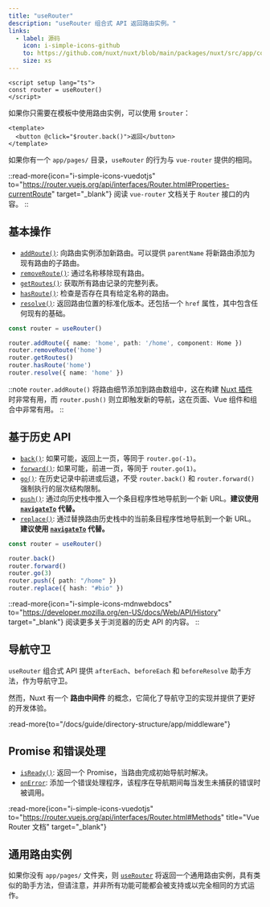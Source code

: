 ```yaml
---
title: "useRouter"
description: "useRouter 组合式 API 返回路由实例。"
links:
  - label: 源码
    icon: i-simple-icons-github
    to: https://github.com/nuxt/nuxt/blob/main/packages/nuxt/src/app/composables/router.ts
    size: xs
---
```


```vue [app/pages/index.vue]
<script setup lang="ts">
const router = useRouter()
</script>
```

如果你只需要在模板中使用路由实例，可以使用 `$router`：

```vue [app/pages/index.vue]
<template>
  <button @click="$router.back()">返回</button>
</template>
```

如果你有一个 `app/pages/` 目录，`useRouter` 的行为与 `vue-router` 提供的相同。

::read-more{icon="i-simple-icons-vuedotjs" to="https://router.vuejs.org/api/interfaces/Router.html#Properties-currentRoute" target="_blank"}
阅读 `vue-router` 文档关于 `Router` 接口的内容。
::

## 基本操作

- [`addRoute()`](https://router.vuejs.org/api/interfaces/Router.html#addRoute): 向路由实例添加新路由。可以提供 `parentName` 将新路由添加为现有路由的子路由。
- [`removeRoute()`](https://router.vuejs.org/api/interfaces/Router.html#removeRoute): 通过名称移除现有路由。
- [`getRoutes()`](https://router.vuejs.org/api/interfaces/Router.html#getRoutes): 获取所有路由记录的完整列表。
- [`hasRoute()`](https://router.vuejs.org/api/interfaces/Router.html#hasRoute): 检查是否存在具有给定名称的路由。
- [`resolve()`](https://router.vuejs.org/api/interfaces/Router.html#resolve): 返回路由位置的标准化版本。还包括一个 `href` 属性，其中包含任何现有的基础。

```ts [示例]
const router = useRouter()

router.addRoute({ name: 'home', path: '/home', component: Home })
router.removeRoute('home')
router.getRoutes()
router.hasRoute('home')
router.resolve({ name: 'home' })
```

::note
`router.addRoute()` 将路由细节添加到路由数组中，这在构建 [Nuxt 插件](/docs/guide/directory-structure/plugins) 时非常有用，而 `router.push()` 则立即触发新的导航，这在页面、Vue 组件和组合中非常有用。
::

## 基于历史 API

- [`back()`](https://router.vuejs.org/api/interfaces/Router.html#back): 如果可能，返回上一页，等同于 `router.go(-1)`。
- [`forward()`](https://router.vuejs.org/api/interfaces/Router.html#forward): 如果可能，前进一页，等同于 `router.go(1)`。
- [`go()`](https://router.vuejs.org/api/interfaces/Router.html#go): 在历史记录中前进或后退，不受 `router.back()` 和 `router.forward()` 强制执行的层次结构限制。
- [`push()`](https://router.vuejs.org/api/interfaces/Router.html#push): 通过向历史栈中推入一个条目程序性地导航到一个新 URL。**建议使用 [`navigateTo`](/docs/api/utils/navigate-to) 代替。**
- [`replace()`](https://router.vuejs.org/api/interfaces/Router.html#replace): 通过替换路由历史栈中的当前条目程序性地导航到一个新 URL。**建议使用 [`navigateTo`](/docs/api/utils/navigate-to) 代替。**

```ts [示例]
const router = useRouter()

router.back()
router.forward()
router.go(3)
router.push({ path: "/home" })
router.replace({ hash: "#bio" })
```

::read-more{icon="i-simple-icons-mdnwebdocs" to="https://developer.mozilla.org/en-US/docs/Web/API/History" target="_blank"}
阅读更多关于浏览器的历史 API 的内容。
::

## 导航守卫

`useRouter` 组合式 API 提供 `afterEach`、`beforeEach` 和 `beforeResolve` 助手方法，作为导航守卫。

然而，Nuxt 有一个 **路由中间件** 的概念，它简化了导航守卫的实现并提供了更好的开发体验。

:read-more{to="/docs/guide/directory-structure/app/middleware"}

## Promise 和错误处理

- [`isReady()`](https://router.vuejs.org/api/interfaces/Router.html#isReady): 返回一个 Promise，当路由完成初始导航时解决。
- [`onError`](https://router.vuejs.org/api/interfaces/Router.html#onError): 添加一个错误处理程序，该程序在导航期间每当发生未捕获的错误时被调用。

:read-more{icon="i-simple-icons-vuedotjs" to="https://router.vuejs.org/api/interfaces/Router.html#Methods" title="Vue Router 文档" target="_blank"}

## 通用路由实例

如果你没有 `app/pages/` 文件夹，则 [`useRouter`](/docs/api/composables/use-router) 将返回一个通用路由实例，具有类似的助手方法，但请注意，并非所有功能可能都会被支持或以完全相同的方式运作。
